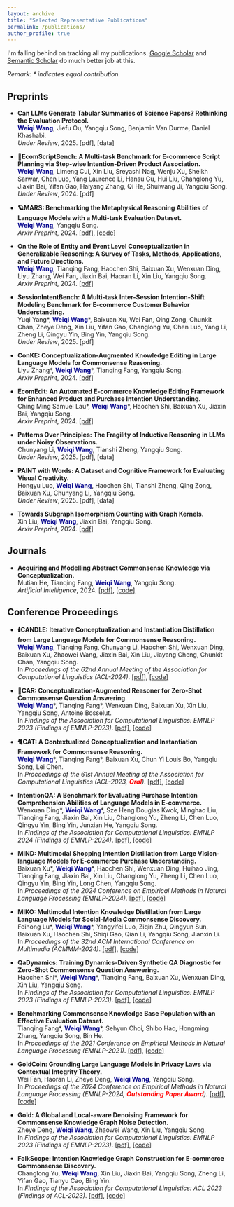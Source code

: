 ```yaml
---
layout: archive
title: "Selected Representative Publications"
permalink: /publications/
author_profile: true
---
```


I'm falling behind on tracking all my publications. [Google Scholar](https://scholar.google.com/citations?hl=en-US&user=ZKgZ7jEAAAAJ) and [Semantic Scholar](https://www.semanticscholar.org/author/1587728690) do much better job at this.

*Remark: \* indicates equal contribution.*

## Preprints
- **Can LLMs Generate Tabular Summaries of Science Papers? Rethinking the Evaluation Protocol.**\
<span style="color:darkblue">**Weiqi Wang**</span>, Jiefu Ou, Yangqiu Song, Benjamin Van Durme, Daniel Khashabi.\
*Under Review*, 2025. [pdf], [data]

- **📜EcomScriptBench: A Multi-task Benchmark for E-commerce Script Planning via Step-wise Intention-Driven Product Association.**\
<span style="color:darkblue">**Weiqi Wang**</span>, Limeng Cui, Xin Liu, Sreyashi Nag, Wenju Xu, Sheikh Sarwar, Chen Luo, Yang Laurence Li, Hansu Gu, Hui Liu, Changlong Yu, Jiaxin Bai, Yifan Gao, Haiyang Zhang, Qi He, Shuiwang Ji, Yangqiu Song.\
*Under Review*, 2024. [pdf]

- **🪐MARS: Benchmarking the Metaphysical Reasoning Abilities of Language Models with a Multi-task Evaluation Dataset.**\
<span style="color:darkblue">**Weiqi Wang**</span>, Yangqiu Song.\
*Arxiv Preprint*, 2024. [[pdf]](https://arxiv.org/pdf/2406.02106), [[code]](https://github.com/HKUST-KnowComp/MARS)

- **On the Role of Entity and Event Level Conceptualization in Generalizable Reasoning: A Survey of Tasks, Methods, Applications, and Future Directions.**\
<span style="color:darkblue">**Weiqi Wang**</span>, Tianqing Fang, Haochen Shi, Baixuan Xu, Wenxuan Ding, Liyu Zhang, Wei Fan, Jiaxin Bai, Haoran Li, Xin Liu, Yangqiu Song.\
*Arxiv Preprint*, 2024. [[pdf]](https://arxiv.org/pdf/2406.10885)

- **SessionIntentBench: A Multi-task Inter-Session Intention-Shift Modeling Benchmark for E-commerce Customer Behavior Understanding.**\
Yuqi Yang\*, <span style="color:darkblue">**Weiqi Wang**</span>\*, Baixuan Xu, Wei Fan, Qing Zong, Chunkit Chan, Zheye Deng, Xin Liu, Yifan Gao, Changlong Yu, Chen Luo, Yang Li, Zheng Li, Qingyu Yin, Bing Yin, Yangqiu Song.\
*Under Review*, 2025. [pdf]

- **ConKE: Conceptualization-Augmented Knowledge Editing in Large Language Models for Commonsense Reasoning.**\
Liyu Zhang\*, <span style="color:darkblue">**Weiqi Wang**</span>\*, Tianqing Fang, Yangqiu Song.\
*Arxiv Preprint*, 2024. [[pdf]](https://arxiv.org/pdf/2412.11418)

- **EcomEdit: An Automated E-commerce Knowledge Editing Framework for Enhanced Product and Purchase Intention Understanding.**\
Ching Ming Samuel Lau\*, <span style="color:darkblue">**Weiqi Wang**</span>\*, Haochen Shi, Baixuan Xu, Jiaxin Bai, Yangqiu Song.\
*Arxiv Preprint*, 2024. [[pdf]](https://arxiv.org/pdf/2410.14276)

- **Patterns Over Principles: The Fragility of Inductive Reasoning in LLMs under Noisy Observations.**\
Chunyang Li, <span style="color:darkblue">**Weiqi Wang**</span>, Tianshi Zheng, Yangqiu Song.\
*Under Review*, 2025. [pdf], [data]

- **PAINT with Words: A Dataset and Cognitive Framework for Evaluating Visual Creativity.**\
Hongyu Luo, <span style="color:darkblue">**Weiqi Wang**</span>, Haochen Shi, Tianshi Zheng, Qing Zong, Baixuan Xu, Chunyang Li, Yangqiu Song.\
*Under Review*, 2025. [pdf], [data]

- **Towards Subgraph Isomorphism Counting with Graph Kernels.**\
Xin Liu, <span style="color:darkblue">**Weiqi Wang**</span>, Jiaxin Bai, Yangqiu Song.\
*Arxiv Preprint*, 2024. [[pdf]](https://arxiv.org/pdf/2405.07497)

## Journals
- **Acquiring and Modelling Abstract Commonsense Knowledge via Conceptualization.**\
Mutian He, Tianqing Fang, <span style="color:darkblue">**Weiqi Wang**</span>, Yangqiu Song.\
*Artificial Intelligence*, 2024. [[pdf]](https://doi.org/10.1016/j.artint.2024.104149), [[code]](https://github.com/HKUST-KnowComp/atomic-conceptualization)

## Conference Proceedings
- **🕯️CANDLE: Iterative Conceptualization and Instantiation Distillation from Large Language Models for Commonsense Reasoning.**\
<span style="color:darkblue">**Weiqi Wang**</span>, Tianqing Fang, Chunyang Li, Haochen Shi, Wenxuan Ding, Baixuan Xu, Zhaowei Wang, Jiaxin Bai, Xin Liu, Jiayang Cheng, Chunkit Chan, Yangqiu Song.\
In *Proceedings of the 62nd Annual Meeting of the Association for Computational Linguistics (ACL-2024)*. [[pdf]](https://aclanthology.org/2024.acl-long.128.pdf), [[code]](https://github.com/HKUST-KnowComp/CANDLE)

- **🚗CAR: Conceptualization-Augmented Reasoner for Zero-Shot Commonsense Question Answering.**\
<span style="color:darkblue">**Weiqi Wang**</span>\*, Tianqing Fang\*, Wenxuan Ding, Baixuan Xu, Xin Liu, Yangqiu Song, Antoine Bosselut.\
In *Findings of the Association for Computational Linguistics: EMNLP 2023 (Findings of EMNLP-2023)*. [[pdf]](https://aclanthology.org/2023.findings-emnlp.902.pdf), [[code]](https://github.com/HKUST-KnowComp/CAR)

- **🐈CAT: A Contextualized Conceptualization and Instantiation Framework for Commonsense Reasoning.**\
<span style="color:darkblue">**Weiqi Wang**</span>\*, Tianqing Fang\*, Baixuan Xu, Chun Yi Louis Bo, Yangqiu Song, Lei Chen.\
In *Proceedings of the 61st Annual Meeting of the Association for Computational Linguistics (ACL-2023, <span style="color:red">**Oral**</span>)*. [[pdf]](https://aclanthology.org/2023.acl-long.733.pdf), [[code]](https://github.com/HKUST-KnowComp/CAT)

- **IntentionQA: A Benchmark for Evaluating Purchase Intention Comprehension Abilities of Language Models in E-commerce.**\
Wenxuan Ding\*, <span style="color:darkblue">**Weiqi Wang**</span>\*, Sze Heng Douglas Kwok, Minghao Liu, Tianqing Fang, Jiaxin Bai, Xin Liu, Changlong Yu, Zheng Li, Chen Luo, Qingyu Yin, Bing Yin, Junxian He, Yangqiu Song.\
In *Findings of the Association for Computational Linguistics: EMNLP 2024 (Findings of EMNLP-2024)*. [[pdf]](https://aclanthology.org/2024.findings-emnlp.123.pdf), [[code]](https://github.com/HKUST-KnowComp/IntentionQA)

- **MIND: Multimodal Shopping Intention Distillation from Large Vision-language Models for E-commerce Purchase Understanding.**\
Baixuan Xu\*, <span style="color:darkblue">**Weiqi Wang**</span>\*, Haochen Shi, Wenxuan Ding, Huihao Jing, Tianqing Fang, Jiaxin Bai, Xin Liu, Changlong Yu, Zheng Li, Chen Luo, Qingyu Yin, Bing Yin, Long Chen, Yangqiu Song.\
In *Proceedings of the 2024 Conference on Empirical Methods in Natural Language Processing (EMNLP-2024)*. [[pdf]](https://aclanthology.org/2024.emnlp-main.446.pdf), [[code]](https://github.com/HKUST-KnowComp/MIND_Distillation)

- **MIKO: Multimodal Intention Knowledge Distillation from Large Language Models for Social-Media Commonsense Discovery.**\
Feihong Lu\*, <span style="color:darkblue">**Weiqi Wang**</span>\*, Yangyifei Luo, Ziqin Zhu, Qingyun Sun, Baixuan Xu, Haochen Shi, Shiqi Gao, Qian Li, Yangqiu Song, Jianxin Li.\
In *Proceedings of the 32nd ACM International Conference on Multimedia (ACMMM-2024)*. [[pdf]](https://dl.acm.org/doi/pdf/10.1145/3664647.3681339), [[code]](https://github.com/RingBDStack/Miko)

- **QaDynamics: Training Dynamics-Driven Synthetic QA Diagnostic for Zero-Shot Commonsense Question Answering.**\
Haochen Shi\*, <span style="color:darkblue">**Weiqi Wang**</span>\*, Tianqing Fang, Baixuan Xu, Wenxuan Ding, Xin Liu, Yangqiu Song.\
In *Findings of the Association for Computational Linguistics: EMNLP 2023 (Findings of EMNLP-2023)*. [[pdf]](https://aclanthology.org/2023.findings-emnlp.1023.pdf), [[code]](https://github.com/HKUST-KnowComp/QaDynamics)

- **Benchmarking Commonsense Knowledge Base Population with an Effective Evaluation Dataset.**\
Tianqing Fang\*, <span style="color:darkblue">**Weiqi Wang**</span>\*, Sehyun Choi, Shibo Hao, Hongming Zhang, Yangqiu Song, Bin He.\
In *Proceedings of the 2021 Conference on Empirical Methods in Natural Language Processing (EMNLP-2021)*. [[pdf]](https://aclanthology.org/2021.emnlp-main.705.pdf), [[code]](https://github.com/HKUST-KnowComp/CSKB-Population)

- **GoldCoin: Grounding Large Language Models in Privacy Laws via Contextual Integrity Theory.**\
Wei Fan, Haoran Li, Zheye Deng, <span style="color:darkblue">**Weiqi Wang**</span>, Yangqiu Song.\
In *Proceedings of the 2024 Conference on Empirical Methods in Natural Language Processing (EMNLP-2024, <span style="color:red">**Outstanding Paper Award**</span>)*. [[pdf]](https://aclanthology.org/2024.emnlp-main.195.pdf), [[code]](https://github.com/HKUST-KnowComp/GoldCoin)

- **Gold: A Global and Local-aware Denoising Framework for Commonsense Knowledge Graph Noise Detection.**\
Zheye Deng, <span style="color:darkblue">**Weiqi Wang**</span>, Zhaowei Wang, Xin Liu, Yangqiu Song.\
In *Findings of the Association for Computational Linguistics: EMNLP 2023 (Findings of EMNLP-2023)*. [[pdf]](https://aclanthology.org/2023.findings-emnlp.232.pdf), [[code]](https://github.com/HKUST-KnowComp/GOLD)

- **FolkScope: Intention Knowledge Graph Construction for E-commerce Commonsense Discovery.**\
Changlong Yu, <span style="color:darkblue">**Weiqi Wang**</span>, Xin Liu, Jiaxin Bai, Yangqiu Song, Zheng Li, Yifan Gao, Tianyu Cao, Bing Yin.\
In *Findings of the Association for Computational Linguistics: ACL 2023 (Findings of ACL-2023)*. [[pdf]](https://aclanthology.org/2023.findings-acl.76.pdf), [[code]](https://github.com/HKUST-KnowComp/FolkScope)

